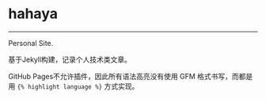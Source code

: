hahaya
======

*********

Personal Site.

基于Jekyll构建，记录个人技术类文章。

GitHub Pages不允许插件，因此所有语法高亮没有使用 GFM 格式书写，而都是用 `{% highlight language %}` 方式实现。


